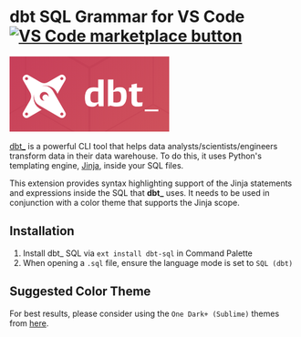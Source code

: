 # dbt SQL Grammar for VS Code [![VS Code marketplace button](https://vsmarketplacebadge.apphb.com/installs/joshpeng.dbt-sql.svg)](https://marketplace.visualstudio.com/items?itemName=joshpeng.dbt-sql)
![dbt_](https://raw.githubusercontent.com/joshpeng/dbt-sql/master/images/dbt_.png)

[dbt_](https://www.getdbt.com/) is a powerful CLI tool that helps data analysts/scientists/engineers transform data in their data warehouse. To do this, it uses Python's templating engine, [Jinja](http://jinja.pocoo.org/), inside your SQL files.

This extension provides syntax highlighting support of the Jinja statements and expressions inside the SQL that **dbt_** uses. It needs to be used in conjunction with a color theme that supports the Jinja scope.


## Installation

1. Install dbt_ SQL via `ext install dbt-sql` in Command Palette
2. When opening a `.sql` file, ensure the language mode is set to `SQL (dbt)`


## Suggested Color Theme

For best results, please consider using the `One Dark+ (Sublime)` themes from [here](https://marketplace.visualstudio.com/items?itemName=joshpeng.theme-onedark-sublime).